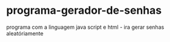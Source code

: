 # programa-gerador-de-senhas
programa com a linguagem java script e html - ira gerar senhas aleatóriamente

